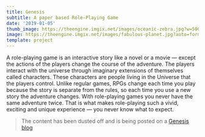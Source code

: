 ```yaml
---
title: Genesis
subtitle: A paper based Role-Playing Game
date: '2019-01-05'
thumb_image: https://theengine.imgix.net/images/oceanic-zebra.jpg?w=500&auto=format,enhance&q=60
image: https://theengine.imgix.net/images/fabulous-planet.jpg?auto=format,enhance&q=60
template: project
---
```

A role-playing game is an interactive story like a novel or a movie — except the actions of the players change the course of the adventure. The players interact with the universe through imaginary extensions of themselves called characters. These characters are people living in the Universe that the players control. Unlike regular games, RPGs change each time you play because the story is separate from the rules, so each time you use a new story the adventure changes. With role-playing games you never have the same adventure twice. That is what makes role-playing such a vivid, exciting and unique experience — you never know what to expect.

> The content has been dusted off and is being posted on a [Genesis blog](https://genesis.theengine.com/blog/)
